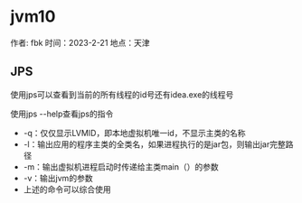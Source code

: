 # jvm10
作者: fbk
时间：2023-2-21
地点：天津

## JPS
使用jps可以查看到当前的所有线程的id号还有idea.exe的线程号

使用jps --help查看jps的指令
- -q：仅仅显示LVMID，即本地虚拟机唯一id，不显示主类的名称
- -l：输出应用的程序主类的全类名，如果进程执行的是jar包，则输出jar完整路径
- -m：输出虚拟机进程启动时传递给主类main（）的参数
- -v：输出jvm的参数
- 上述的命令可以综合使用

